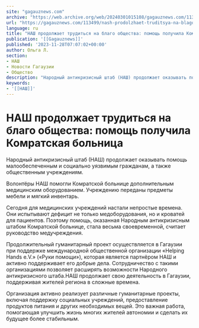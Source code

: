 ```yaml
---
site: "gagauznews.com"
archive: "https://web.archive.org/web/20240301015108/gagauznews.com/113499/nash-prodolzhaet-truditsya-na-blago-obshhestva-pomoshh-poluchila-komratskaya-bolnitsa.html"
url: "https://gagauznews.com/113499/nash-prodolzhaet-truditsya-na-blago-obshhestva-pomoshh-poluchila-komratskaya-bolnitsa.html"
language: ru
title: "НАШ продолжает трудиться на благо общества: помощь получила Комратская больница"
publication: '[[Gagauznews]]'
published: '2023-11-28T07:07:02+00:00'
author: Ольга Л.
section:
- НАШ
- Новости Гагаузии
- Общество
description: "Народный антикризисный штаб (НАШ) продолжает оказывать помощь малообеспеченным и социально уязвимым гражданам, а также общественным учреждениям. Волонтёры НАШ помогли Комратской больнице дополнительным медицинским оборудованием. Учреждению переданы предметы мебели и мягкий инвентарь. Сегодня для медицинских учреждений настали непростые времена. Они испытывают дефицит не только медоборудования, но и кроватей для пациентов. Поэтому помощь, оказанная Народным антикризисным штабом Комратской больнице, стала весьма своевременной, считает руководство медучреждения. Продолжительный гуманитарный проект осуществляется в Гагаузии при поддержке международной общественной организации «Helping Hands e.V.» («Руки помощи»), которая является партнёром НАШ и активно поддерживает его добрые дела. Сотрудничество с такими организациями позволяет расширять возможности Народного антикризисного штаба. НАШ […]"
keywords:
- '[[НАШ]]'
---
```


# НАШ продолжает трудиться на благо общества: помощь получила Комратская больница

Народный антикризисный штаб (НАШ) продолжает оказывать помощь малообеспеченным и социально уязвимым гражданам, а также общественным учреждениям.

Волонтёры НАШ помогли Комратской больнице дополнительным медицинским оборудованием. Учреждению переданы предметы мебели и мягкий инвентарь.

Сегодня для медицинских учреждений настали непростые времена. Они испытывают дефицит не только медоборудования, но и кроватей для пациентов. Поэтому помощь, оказанная Народным антикризисным штабом Комратской больнице, стала весьма своевременной, считает руководство медучреждения.

Продолжительный гуманитарный проект осуществляется в Гагаузии при поддержке международной общественной организации «Helping Hands e.V.» («Руки помощи»), которая является партнёром НАШ и активно поддерживает его добрые дела. Сотрудничество с такими организациями позволяет расширять возможности Народного антикризисного штаба.НАШ продолжает свою деятельность в Гагаузии, поддерживая жителей региона в сложные времена.

Организация активно реализует различные гуманитарные проекты, включая поддержку социальных учреждений, предоставление продуктов питания и других необходимых вещей. Это важная работа, помогающая улучшить жизнь многих жителей автономии и сделать их будущее более стабильным.